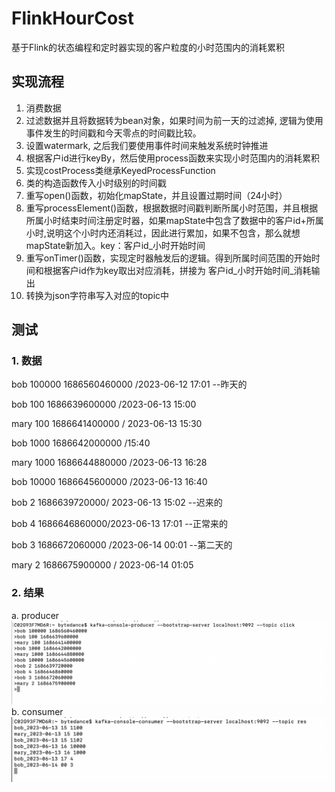 # FlinkHourCost
基于Flink的状态编程和定时器实现的客户粒度的小时范围内的消耗累积
## 实现流程
1. 消费数据
2. 过滤数据并且将数据转为bean对象，如果时间为前一天的过滤掉, 逻辑为使用事件发生的时间戳和今天零点的时间戳比较。
3. 设置watermark, 之后我们要使用事件时间来触发系统时钟推进
4. 根据客户id进行keyBy，然后使用process函数来实现小时范围内的消耗累积
5. 实现costProcess类继承KeyedProcessFunction
6. 类的构造函数传入小时级别的时间戳
7. 重写open()函数，初始化mapState，并且设置过期时间（24小时）
8. 重写processElement()函数，根据数据时间戳判断所属小时范围，并且根据所属小时结束时间注册定时器，如果mapState中包含了数据中的客户id+所属小时,说明这个小时内还消耗过，因此进行累加，如果不包含，那么就想mapState新加入。key：客户id_小时开始时间
9. 重写onTimer()函数，实现定时器触发后的逻辑。得到所属时间范围的开始时间和根据客户id作为key取出对应消耗，拼接为 客户id_小时开始时间_消耗输出
10. 转换为json字符串写入对应的topic中
## 测试
### 1. 数据
  bob 100000 1686560460000 /2023-06-12 17:01 --昨天的
  
  bob 100 1686639600000 /2023-06-13 15:00
  
  mary 100 1686641400000 / 2023-06-13 15:30
  
  bob 1000 1686642000000 /15:40
  
  mary 1000 1686644880000 /2023-06-13 16:28
  
  bob 10000 1686645600000 /2023-06-13 16:40
  
  bob 2 1686639720000/ 2023-06-13 15:02 --迟来的
  
  bob 4 1686646860000/2023-06-13 17:01 --正常来的
  
  bob 3 1686672060000 /2023-06-14 00:01 --第二天的
  
  mary 2 1686675900000 / 2023-06-14 01:05
### 2. 结果
  a. producer
  ![Image text](https://github.com/Spider-Man123/FlinkHourCost/blob/4c3bc19b1e211c64d21a609cb78ab2857f7fba9c/img/producer.png)
  b. consumer
  ![Image text](https://github.com/Spider-Man123/FlinkHourCost/blob/4c3bc19b1e211c64d21a609cb78ab2857f7fba9c/img/consumer.png)
